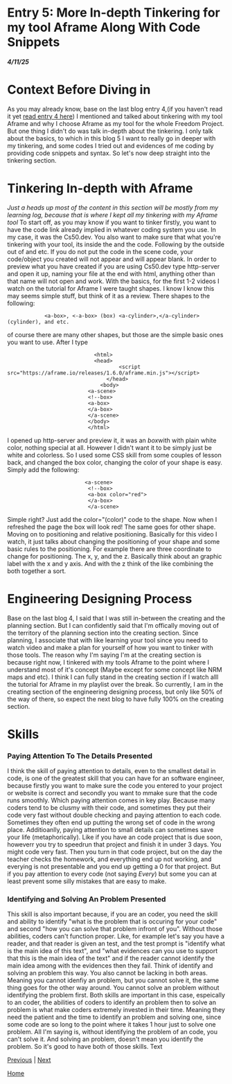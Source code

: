 # Entry 5: More In-depth Tinkering for my tool Aframe Along With Code Snippets
##### 4/11/25

# Context Before Diving in
As you may already know, base on the last blog entry 4,(if you haven't read it yet [read entry 4 here](entry04.md)) I mentioned and talked about tinkering with my tool Aframe and why I choose Aframe as my tool for the whole Freedom Project. But one thing  I didn't do was talk in-depth about the tinkering. I only talk about the basics, to which in this blog 5 I want to really go in deeper with my tinkering, and some codes I tried out and evidences of me coding by providing code snippets and syntax. So let's now deep straight into the tinkering section.
# Tinkering In-depth with Aframe
<em>Just a heads up most of the content in this section will be mostly from my learning log, because that is where I kept all my tinkering with my Aframe tool</em>
To start off, as you may know if you want to tinker firstly, you want to have the code link already implied in whatever coding system you use. In my case, it was the Cs50.dev. You also want to make sure that what you're tinkering with your tool, its inside the <a-scene> and the </a-scene> code. Following by the outside out of <html> <body> and etc. If you do not put the code in the scene code, your code/object you created will not appear and will appear blank. In order to preview what you have created if you are using Cs50.dev type http-server and open it up, naming your file at the end with html, anything other than that name will not open and work. With the basics, for the first 1-2 videos I watch on the tutorial for Aframe I were taught shapes. I know I know this may seems simple stuff, but think of it as a review. There shapes to the following:

                <a-box>, <-a-box> (box) <a-cylinder>,</a-cylinder> (cylinder), and etc. 
of course there are many other shapes, but those are the simple basic ones you want to use. After I type 

                                <html>
                                <head>
                                        <script src="https://aframe.io/releases/1.6.0/aframe.min.js"></script>
                                    </head>
                                  <body>
                              <a-scene>
                              <!--box>
                              <a-box>
                              </a-box>
                              </a-scene>
                              </body>
                              </html>
I opened up http-server and preview it, it was an <em>box</em>with with plain white color, nothing special at all. However I didn't want it to be simply just be white and colorless. So I used some CSS skill from some couples of lesson back, and changed the box color, changing the color of your shape is easy. Simply add the following:

                             <a-scene>
                              <!--box>
                              <a-box color="red">           
                              </a-box>
                              </a-scene>
Simple right? Just add the color="(color)" code to the shape. Now when I refreshed the page the box will look red! The same goes for other shape. Moving on to positioning and relative positioning. Basically for this video I watch, it just talks about changing the positioning of your shape and some basic rules to the positioning. For example there are three coordinate to change for positioning. The x, y, and the z. Basically think about an graphic label with the x and y axis. And with the z think of the like combining the both together a sort.
# Engineering Designing Process
Base on the last blog 4, I said that I was still in-between the creating and the planning section. But I can confidently said that I'm offically moving out of the territory of the planning section into the creating section. Since planning, I associate that with like learning your tool since you need to watch video and make a plan for yourself of how you want to tinker with those tools. The reason why I'm saying I'm at the creating section is because right now, I tinkered with my tools Aframe to the point where I understand most of it's concept (Maybe except for some concept like NRM maps and etc). I think I can fully stand in the creating section if I watch alll the tutorial for Aframe in my playlist over the break. So currently, I am in the creating section of the engineering designing process, but only like 50% of the way of there, so expect the next blog to have fully 100% on the creating section.
# Skills
### Paying Attention To The Details Presented
I think the skill of paying attention to details, even to the smallest detail in code, is one of the greatest skill that you can have for an software engineer, because firstly you want to make sure the code you entered to your project or website is correct and secondly you want to mmake sure that the code runs smoothly. Which paying attention comes in key play. Because many coders tend to be clusmy with their code, and sometimes they put their code very fast without double checking and paying attention to each code. Sometimes they often end up putting the wrong set of code in the wrong place. Additioanlly, paying attention to small details can sometimes save your life (metaphorically). Like if you have an code project that is due soon, howeverr you try to speedrun that project and finish it in under 3 days. You might code very fast. Then you turn in that code project, but on the day the teacher checks the homework, and everything end up not working, and everying is not presentable and you end up getting a 0 for that project. But if you pay attention to every code (not saying <em>Every</em>) but some you can at least prevent some silly mistakes that are easy to make. 
### Identifying and Solving An Problem Presented
This skill is also important because, if you are an coder, you need the skill and ability to identify "what is the problem that is occuring for your code" and second "how you can solve that problem infront of you". Without those abilities, coders can't function proper. Like, for example let's say you have a reader, and that reader is given an test, and the test prompt is "identify what is the main idea of this text", and "what evidences can you use to support that this is the main idea of the text" and if the reader cannot identify the main idea among with the evidences then they fail. Think of identify and solving an problem this way. You also cannot be lacking in both areas. Meaning you cannot idenfiy an problem, but you cannot solve it, the same thing goes for the other way around. You cannot solve an problem without identifying the problem first. Both skills are important in this case, espeically to an coder, the abilities of coders to identify an problem then to solve an problem is what make coders extremely invested in their time. Meaning they need the patient and the time to identify an problem and solving one, since some code are so long to the point where it takes 1 hour just to solve one problem. All I'm saying is, without identifying the problem of an code, you can't solve it. And solving an problem, doesn't mean you identify the problem. So it's good to have both of those skills.
Text

[Previous](entry04.md) | [Next](entry06.md)

[Home](../README.md)
